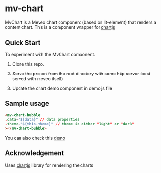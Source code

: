 # mv-chart

MvChart is a Meveo chart component (based on lit-element) that renders a content chart.  This is a component wrapper for [chartjs](https://www.chartjs.org/)

## Quick Start

To experiment with the MvChart component.

1. Clone this repo.

2. Serve the project from the root directory with some http server (best served with meveo itself)

3. Update the chart demo component in demo.js file

## Sample usage

```html
<mv-chart-bubble
.data="${data}" // data properties
.theme="${this.theme}" // theme is either "light" or "dark"
></mv-chart-bubble>
```

You can also check this [demo](https://chart.meveo.org/)

## Acknowledgement
Uses [chartjs](https://www.chartjs.org/) library for rendering the charts